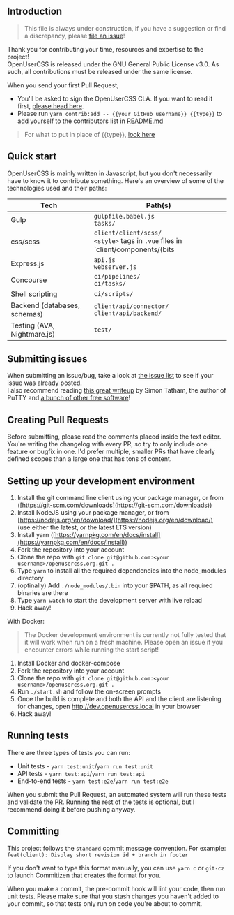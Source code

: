 ## Introduction

> This file is always under construction, if you have a suggestion or find a discrepancy, please [file an issue](https://github.com/OpenUserCSS/openusercss.org/issues/new)!  

Thank you for contributing your time, resources and expertise to the project!  
OpenUserCSS is released under the GNU General Public License v3.0. As such, all contributions must be released under the same license.  

When you send your first Pull Request,
- You'll be asked to sign the OpenUserCSS CLA. If you want to read it first, [please head here](https://gist.github.com/DecentM/bf9d2df39a15da19470301cbefff7a3a).  
- Please run `yarn contrib:add -- {{your GitHub username}} {{type}}` to add yourself to the contributors list in [README.md](https://github.com/OpenUserCSS/openusercss.org#contributing)

> For what to put in place of {{type}}, [look here](https://github.com/jfmengels/all-contributors-cli#addupdate-contributors)

## Quick start

OpenUserCSS is mainly written in Javascript, but you don't necessarily have to
know it to contribute something. Here's an overview of some of the technologies
used and their paths:

| Tech | Path(s) |
| -----| ------- |
| Gulp | `gulpfile.babel.js` <br> `tasks/` |
| css/scss | `client/client/scss/` <br> `<style>` tags in `.vue` files in `client/components/(bits|elements|pages)`
| Express.js | `api.js` <br> `webserver.js` |
| Concourse | `ci/pipelines/` <br> `ci/tasks/` |
| Shell scripting | `ci/scripts/` |
| Backend (databases, schemas) | `client/api/connector/` <br> `client/api/backend/` |
| Testing (AVA, Nightmare.js) | `test/` |

## Submitting issues  
When submitting an issue/bug, take a look at [the issue list](https://github.com/OpenUserCSS/openusercss.org/issues?utf8=%E2%9C%93&q=is%3Aissue) to see if your issue was already posted.  
I also recommend reading [this great writeup](https://www.chiark.greenend.org.uk/~sgtatham/bugs.html) by Simon Tatham, the author of PuTTY and [a bunch of other free software](https://www.chiark.greenend.org.uk/~sgtatham/)!

## Creating Pull Requests
Before submitting, please read the comments placed inside the text editor.  
You're writing the changelog with every PR, so try to only include one feature or
bugfix in one. I'd prefer multiple, smaller PRs that have clearly defined scopes
than a large one that has tons of content.

## Setting up your development environment  
1. Install the git command line client using your package manager, or from ([https://git-scm.com/downloads](https://git-scm.com/downloads))
1. Install NodeJS using your package manager, or from [https://nodejs.org/en/download/](https://nodejs.org/en/download/) (use either the latest, or the latest LTS version)
1. Install yarn ([https://yarnpkg.com/en/docs/install](https://yarnpkg.com/en/docs/install))
1. Fork the repository into your account
1. Clone the repo with `git clone git@github.com:<your username>/openusercss.org.git .`
1. Type `yarn` to install all the required dependencies into the node_modules directory
1. (optinally) Add `./node_modules/.bin` into your $PATH, as all required binaries are there
1. Type `yarn watch` to start the development server with live reload
1. Hack away!  

With Docker:
> The Docker development environment is currently not fully tested that it
> will work when run on a fresh machine. Please open an issue if you encounter
> errors while running the start script!

1. Install Docker and docker-compose
1. Fork the repository into your account
1. Clone the repo with `git clone git@github.com:<your username>/openusercss.org.git .`
1. Run `./start.sh` and follow the on-screen prompts
1. Once the build is complete and both the API and the client are listening for
changes, open http://dev.openusercss.local in your browser
1. Hack away!

## Running tests
There are three types of tests you can run:
- Unit tests - `yarn test:unit`/`yarn run test:unit`
- API tests - `yarn test:api`/`yarn run test:api`
- End-to-end tests - `yarn test:e2e`/`yarn run test:e2e`

When you submit the Pull Request, an automated system will run these tests and validate the PR. Running the rest of the tests is optional, but I recommend doing it before pushing anyway.

## Committing  
This project follows the `standard` commit message convention. For example:  
`feat(client): Display short revision id + branch in footer`  

If you don't want to type this format manually, you can use `yarn c` or `git-cz` to launch Commitizen that creates the format for you.  

When you make a commit, the pre-commit hook will lint your code, then run unit tests. Please make sure that you stash changes you haven't added to your commit, so that tests only run on code you're about to commit.  
